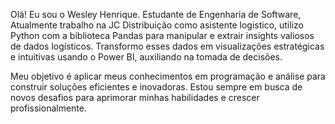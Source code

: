 Olá! Eu sou o Wesley Henrique.
Estudante de Engenharia de Software, Atualmente trabalho na JC Distribuição como asistente logistico, utilizo Python com a biblioteca Pandas para manipular e extrair insights valiosos de dados logísticos. Transformo esses dados em visualizações estratégicas e intuitivas usando o Power BI, auxiliando na tomada de decisões.

Meu objetivo é aplicar meus conhecimentos em programação e análise para construir soluções eficientes e inovadoras. Estou sempre em busca de novos desafios para aprimorar minhas habilidades e crescer profissionalmente.

